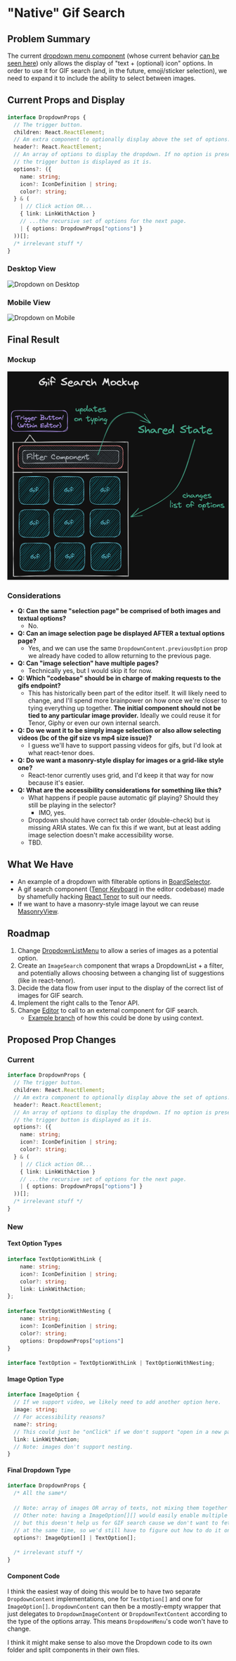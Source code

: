 # "Native" Gif Search

## Problem Summary

The current [dropdown menu component](https://github.com/essential-randomness/bobaboard-ui/blob/master/src/common/DropdownListMenu.tsx) (whose current behavior [can be seen here](https://bobaboard-ui.netlify.app/?path=/story/dropdown-preview--multiple-dropdowns)) only allows the display of "text + (optional) icon" options. In order to use it for GIF search (and, in the future, emoji/sticker selection), we need to expand it to include the ability to select between images.

## Current Props and Display

```typescript
interface DropdownProps {
  // The trigger button.
  children: React.ReactElement;
  // Am extra component to optionally display above the set of options.
  header?: React.ReactElement;
  // An array of options to display the dropdown. If no option is present,
  // the trigger button is displayed as it is.
  options?: ({
    name: string;
    icon?: IconDefinition | string;
    color?: string;
  } & (
    | // Click action OR...
    { link: LinkWithAction }
    // ...the recursive set of options for the next page.
    | { options: DropdownProps["options"] }
  ))[];
  /* irrelevant stuff */
}
```

### Desktop View

![Dropdown on Desktop](/img/documentation/ui-components/dropdown-desktop.png)

### Mobile View

![Dropdown on Mobile](/img/documentation/ui-components/dropdown-mobile.png)

## Final Result

### Mockup

![Gif Search](../../../static/img/wips/gif-search.png)

### Considerations

- **Q: Can the same "selection page" be comprised of both images and textual options?**
  - No.
- **Q: Can an image selection page be displayed AFTER a textual options page?**
  - Yes, and we can use the same `DropdownContent.previousOption` prop we already have coded to allow returning to the previous page.
- **Q: Can "image selection" have multiple pages?**
  - Technically yes, but I would skip it for now.
- **Q: Which "codebase" should be in charge of making requests to the gifs endpoint?**
  - This has historically been part of the editor itself. It will likely need to change, and I'll
    spend more brainpower on how once we're closer to tying everything up together. **The initial component should not be tied to any particular image provider.** Ideally we could reuse it for Tenor, Giphy or even our own internal search.
- **Q: Do we want it to be simply image selection or also allow selecting videos (bc of the gif size vs mp4 size issue)?**
  - I guess we'll have to support passing videos for gifs, but I'd look at what react-tenor does.
- **Q: Do we want a masonry-style display for images or a grid-like style one?**
  - React-tenor currently uses grid, and I'd keep it that way for now because it's easier.
- **Q: What are the accessibility considerations for something like this?**
  - What happens if people pause automatic gif playing? Should they still be playing in the
    selector?
    - IMO, yes.
  - Dropdown should have correct tab order (double-check) but is missing ARIA states. We can fix
    this if we want, but at least adding image selection doesn't make accessibility worse.
  - TBD.

## What We Have

- An example of a dropdown with filterable options in [BoardSelector](https://github.com/essential-randomness/bobaboard-ui/blob/master/src/tags/BoardSelector.tsx).
- A gif search component ([Tenor Keyboard](https://github.com/essential-randomness/boba-editor/blob/master/src/TenorKeyboard.js) in the editor codebase) made by shamefully hacking [React Tenor](https://github.com/CultureHQ/react-tenor) to suit our needs.
- If we want to have a masonry-style image layout we can reuse [MasonryView](https://github.com/essential-randomness/bobaboard-ui/blob/master/src/layout/MasonryView.tsx).

## Roadmap

1. Change [DropdownListMenu](https://github.com/essential-randomness/bobaboard-ui/blob/master/src/common/DropdownListMenu.tsx) to allow a series of images as a potential option.
2. Create an `ImageSearch` component that wraps a DropdownList + a filter, and potentially allows choosing between a changing list of suggestions (like in react-tenor).
3. Decide the data flow from user input to the display of the correct list of images for GIF search.
4. Implement the right calls to the Tenor API.
5. Change [Editor](https://github.com/essential-randomness/boba-editor/blob/9d5a60c3c4aea14e7d1b84ec6e3391a3dda2e4c2/src/Editor.tsx) to call to an external component for GIF search.
   - [Example branch](https://github.com/essential-randomness/boba-editor/tree/context-render) of how this could be done by using context.

## Proposed Prop Changes

### Current

```typescript
interface DropdownProps {
  // The trigger button.
  children: React.ReactElement;
  // Am extra component to optionally display above the set of options.
  header?: React.ReactElement;
  // An array of options to display the dropdown. If no option is present,
  // the trigger button is displayed as it is.
  options?: ({
    name: string;
    icon?: IconDefinition | string;
    color?: string;
  } & (
    | // Click action OR...
    { link: LinkWithAction }
    // ...the recursive set of options for the next page.
    | { options: DropdownProps["options"] }
  ))[];
  /* irrelevant stuff */
}
```

### New

#### Text Option Types

```typescript
interface TextOptionWithLink {
    name: string;
    icon?: IconDefinition | string;
    color?: string;
    link: LinkWithAction;
};

interface TextOptionWithNesting {
    name: string;
    icon?: IconDefinition | string;
    color?: string;
    options: DropdownProps["options"]
}

interface TextOption = TextOptionWithLink | TextOptionWithNesting;
```

#### Image Option Type

```typescript
interface ImageOption {
  // If we support video, we likely need to add another option here.
  image: string;
  // For accessibility reasons?
  name?: string;
  // This could just be "onClick" if we don't support "open in a new page".
  link: LinkWithAction;
  // Note: images don't support nesting.
}
```

#### Final Dropdown Type

```typescript
interface DropdownProps {
  /* All the same*/

  // Note: array of images OR array of texts, not mixing them together in the same list.
  // Other note: having a ImageOption[][] would easily enable multiple pages of images,
  // but this doesn't help us for GIF search cause we don't want to fetch all the pages
  // at the same time, so we'd still have to figure out how to do it only on request.
  options?: ImageOption[] | TextOption[];

  /* irrelevant stuff */
}
```

#### Component Code

I think the easiest way of doing this would be to have two separate `DropdownContent` implementations, one for `TextOption[]` and one for `ImageOption[]`. `DropdownContent` can then be a mostly-empty wrapper that just delegates to `DropdownImageContent` or `DropdownTextContent` according to the type of the options array. This means `DropdownMenu`'s code won't have to change.

I think it might make sense to also move the Dropdown code to its own folder and split components in their own files.
